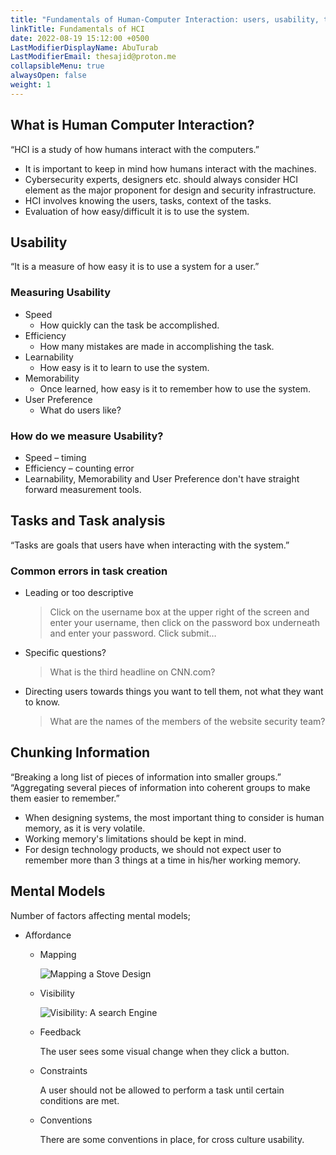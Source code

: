 ```yaml
---
title: "Fundamentals of Human-Computer Interaction: users, usability, tasks, and cognitive models"
linkTitle: Fundamentals of HCI
date: 2022-08-19 15:12:00 +0500
LastModifierDisplayName: AbuTurab
LastModifierEmail: thesajid@proton.me
collapsibleMenu: true
alwaysOpen: false
weight: 1
---
```


## **What is Human Computer Interaction?**

“HCI is a study of how humans interact with the computers.”
- It is important to keep in mind how humans interact with the machines.
- Cybersecurity experts, designers etc. should always consider HCI element as the major proponent for design and security infrastructure.
- HCI involves knowing the users, tasks, context of the tasks.
- Evaluation of how easy/difficult it is to use the system.

## **Usability**
  
  “It is a measure of how easy it is to use a system for a user.”

### Measuring Usability

- Speed
  + How quickly can the task be accomplished.
- Efficiency
  + How many mistakes are made in accomplishing the task.
- Learnability
  + How easy is it to learn to use the system.
- Memorability
  + Once learned, how easy is it to remember how to use the system.
- User Preference
  + What do users like?

### How do we measure Usability?

- Speed – timing
- Efficiency – counting error
- Learnability, Memorability and User Preference don't have straight forward measurement tools.

## **Tasks and Task analysis**
  
  “Tasks are goals that users have when interacting with the system.”

### Common errors in task creation

- Leading or too descriptive
  > Click on the username box at the upper right of the screen and enter your username, then click on the password box underneath and enter your password. Click submit…
- Specific questions?
  > What is the third headline on CNN.com?
- Directing users towards things you want to tell them, not what they want to know.
  > What are the names of the members of the website security team?

## **Chunking Information**
  
  “Breaking a long list of pieces of information into smaller groups.”
  “Aggregating several pieces of information into coherent groups to make them easier to remember.”
- When designing systems, the most important thing to consider is human memory, as it is very volatile.
- Working memory's limitations should be kept in mind.
- For design technology products, we should not expect user to remember more than 3 things at a time in his/her working memory.

## Mental Models

  Number of factors affecting mental models;
- Affordance
  + Mapping
  
    ![Mapping a Stove Design](/notes/uom-cybersecurity-specialization/Fundamentals%20of%20Humans%20Computer%20Interaction.webp)
  
  + Visibility
  
    ![Visibility: A search Engine](/notes/uom-cybersecurity-specialization/Fundamentals%20of%20Humans%20Computer%20Interaction-1.webp)
  
  + Feedback

    The user sees some visual change when they click a button.
  
  + Constraints
  
    A user should not be allowed to perform a task until certain conditions are met.
  
  + Conventions
  
    There are some conventions in place, for cross culture usability.
